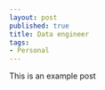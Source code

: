 ```yaml
---
layout: post
published: true
title: Data engineer
tags:
- Personal
---
```


This is an example post
